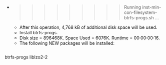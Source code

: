 * >>>>>>>>> Running inst-min-con-filesystem-btrfs-progs.sh ...
  * After this operation, 4,768 kB of additional disk space will be used.
  * Install btrfs-progs.
  * Disk size = 896468K. Space Used = 6076K. Runtime = 00:00:00:16.
  * The following NEW packages will be installed:
  ```bash
btrfs-progs liblzo2-2
  ```
